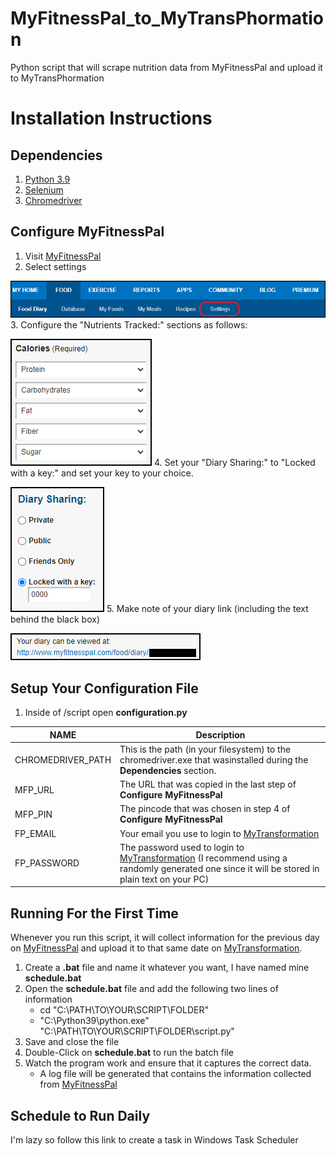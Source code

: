 # MyFitnessPal_to_MyTransPhormation
Python script that will scrape nutrition data from MyFitnessPal and upload it to MyTransPhormation

# Installation Instructions

## Dependencies
1. [Python 3.9](https://www.python.org/downloads/release/python-390/)
2. [Selenium](https://www.selenium.dev/)
3. [Chromedriver](https://chromedriver.chromium.org/downloads)

## Configure MyFitnessPal
1. Visit [MyFitnessPal](https://www.myfitnesspal.com/)
2. Select settings

![settings](docs/Instructions_1.png)
3. Configure the "Nutrients Tracked:" sections as follows:

![Nutrients Tracked](docs/Instructions_2.png)
4. Set your "Diary Sharing:" to "Locked with a key:" and set your key to your choice. 

![Locked](docs/Instructions_3.png)
5. Make note of your diary link (including the text behind the black box)

![Diary Link](docs/Instructions_4.png)

## Setup Your Configuration File
1. Inside of /script open **configuration.py**

| NAME | Description |
| ---------------- | ------------- |
| CHROMEDRIVER_PATH | This is the path (in your filesystem) to the chromedriver.exe that wasinstalled during the **Dependencies** section.|
| MFP_URL | The URL that was copied in the last step of **Configure MyFitnessPal**|
| MFP_PIN | The pincode that was chosen in step 4 of **Configure MyFitnessPal**|
| FP_EMAIL | Your email you use to login to [MyTransformation](https://app.mytransphormation.com/dashboard)|
| FP_PASSWORD | The password used to login to [MyTransformation](https://app.mytransphormation.com/dashboard) (I recommend using a randomly generated one since it will be stored in plain text on your PC)|

## Running For the First Time
Whenever you run this script, it will collect information for the previous day on [MyFitnessPal](https://www.myfitnesspal.com/) and upload it to that same date on [MyTransformation](https://app.mytransphormation.com/dashboard).

1. Create a **.bat** file and name it whatever you want, I have named mine **schedule.bat**
2. Open the **schedule.bat** file and add the following two lines of information
   - cd "C:\PATH\TO\YOUR\SCRIPT\FOLDER\"
   - "C:\Python39\python.exe" "C:\PATH\TO\YOUR\SCRIPT\FOLDER\script.py"
3. Save and close the file
4. Double-Click on **schedule.bat** to run the batch file
5. Watch the program work and ensure that it captures the correct data.
   - A log file will be generated that contains the information collected from [MyFitnessPal](https://www.myfitnesspal.com/)

## Schedule to Run Daily
I'm lazy so follow this link to create a task in Windows Task Scheduler
